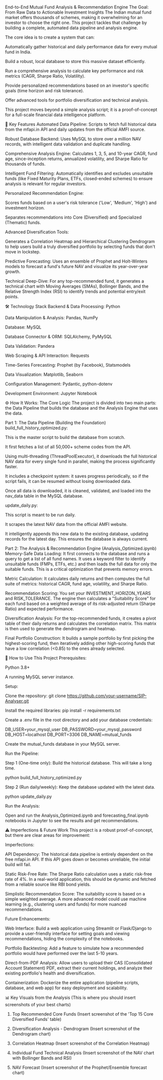 End-to-End Mutual Fund Analysis & Recommendation Engine
The Goal: From Raw Data to Actionable Investment Insights
The Indian mutual fund market offers thousands of schemes, making it overwhelming for an investor to choose the right one. This project tackles that challenge by building a complete, automated data pipeline and analysis engine.

The core idea is to create a system that can:

Automatically gather historical and daily performance data for every mutual fund in India.

Build a robust, local database to store this massive dataset efficiently.

Run a comprehensive analysis to calculate key performance and risk metrics (CAGR, Sharpe Ratio, Volatility).

Provide personalized recommendations based on an investor's specific goals (time horizon and risk tolerance).

Offer advanced tools for portfolio diversification and technical analysis.

This project moves beyond a simple analysis script; it is a proof-of-concept for a full-scale financial data intelligence platform.

🚀 Key Features
Automated Data Pipeline: Scripts to fetch full historical data from the mfapi.in API and daily updates from the official AMFI source.

Robust Database Backend: Uses MySQL to store over a million NAV records, with intelligent data validation and duplicate handling.

Comprehensive Analysis Engine: Calculates 1, 3, 5, and 10-year CAGR, fund age, since-inception returns, annualized volatility, and Sharpe Ratio for thousands of funds.

Intelligent Fund Filtering: Automatically identifies and excludes unsuitable funds (like Fixed Maturity Plans, ETFs, closed-ended schemes) to ensure analysis is relevant for regular investors.

Personalized Recommendation Engine:

Scores funds based on a user's risk tolerance ('Low', 'Medium', 'High') and investment horizon.

Separates recommendations into Core (Diversified) and Specialized (Thematic) funds.

Advanced Diversification Tools:

Generates a Correlation Heatmap and Hierarchical Clustering Dendrogram to help users build a truly diversified portfolio by selecting funds that don't move in lockstep.

Predictive Forecasting: Uses an ensemble of Prophet and Holt-Winters models to forecast a fund's future NAV and visualize its year-over-year growth.

Technical Deep-Dive: For any top-recommended fund, it generates a technical chart with Moving Averages (SMAs), Bollinger Bands, and the Relative Strength Index (RSI) to identify trends and potential entry/exit points.

🛠️ Technology Stack
Backend & Data Processing: Python

Data Manipulation & Analysis: Pandas, NumPy

Database: MySQL

Database Connector & ORM: SQLAlchemy, PyMySQL

Data Validation: Pandera

Web Scraping & API Interaction: Requests

Time-Series Forecasting: Prophet (by Facebook), Statsmodels

Data Visualization: Matplotlib, Seaborn

Configuration Management: Pydantic, python-dotenv

Development Environment: Jupyter Notebook

⚙️ How It Works: The Core Logic
The project is divided into two main parts: the Data Pipeline that builds the database and the Analysis Engine that uses the data.

Part 1: The Data Pipeline (Building the Foundation)
build_full_history_optimized.py:

This is the master script to build the database from scratch.

It first fetches a list of all 50,000+ scheme codes from the API.

Using multi-threading (ThreadPoolExecutor), it downloads the full historical NAV data for every single fund in parallel, making the process significantly faster.

It includes a checkpoint system: it saves progress periodically, so if the script fails, it can be resumed without losing downloaded data.

Once all data is downloaded, it is cleaned, validated, and loaded into the nav_data table in the MySQL database.

update_daily.py:

This script is meant to be run daily.

It scrapes the latest NAV data from the official AMFI website.

It intelligently appends this new data to the existing database, updating records for the latest day. This ensures the database is always current.

Part 2: The Analysis & Recommendation Engine (Analysis_Optimized.ipynb)
Memory-Safe Data Loading: It first connects to the database and runs a query to get a list of all fund names. It uses a keyword filter to identify unsuitable funds (FMPs, ETFs, etc.) and then loads the full data for only the suitable funds. This is a critical optimization that prevents memory errors.

Metric Calculation: It calculates daily returns and then computes the full suite of metrics: historical CAGR, fund age, volatility, and Sharpe Ratio.

Recommendation Scoring: You set your INVESTMENT_HORIZON_YEARS and RISK_TOLERANCE. The engine then calculates a "Suitability Score" for each fund based on a weighted average of its risk-adjusted return (Sharpe Ratio) and expected performance.

Diversification Analysis: For the top-recommended funds, it creates a pivot table of their daily returns and calculates the correlation matrix. This matrix is then used to generate the dendrogram and heatmap.

Final Portfolio Construction: It builds a sample portfolio by first picking the highest-scoring fund, then iteratively adding other high-scoring funds that have a low correlation (<0.85) to the ones already selected.

🔧 How to Use This Project
Prerequisites:

Python 3.8+

A running MySQL server instance.

Setup:

Clone the repository: git clone https://github.com/your-username/SIP-Analyser.git

Install the required libraries: pip install -r requirements.txt

Create a .env file in the root directory and add your database credentials:

DB_USER=your_mysql_user
DB_PASSWORD=your_mysql_password
DB_HOST=localhost
DB_PORT=3306
DB_NAME=mutual_funds

Create the mutual_funds database in your MySQL server.

Run the Pipeline:

Step 1 (One-time only): Build the historical database. This will take a long time.

python build_full_history_optimized.py

Step 2 (Run daily/weekly): Keep the database updated with the latest data.

python update_daily.py

Run the Analysis:

Open and run the Analysis_Optimized.ipynb and forecasting_final.ipynb notebooks in Jupyter to see the results and get recommendations.

⚠️ Imperfections & Future Work
This project is a robust proof-of-concept, but there are clear areas for improvement:

Imperfections:

API Dependency: The historical data pipeline is entirely dependent on the free mfapi.in API. If this API goes down or becomes unreliable, the initial build will fail.

Static Risk-Free Rate: The Sharpe Ratio calculation uses a static risk-free rate of 4%. In a real-world application, this should be dynamic and fetched from a reliable source like RBI bond yields.

Simplistic Recommendation Score: The suitability score is based on a simple weighted average. A more advanced model could use machine learning (e.g., clustering users and funds) for more nuanced recommendations.

Future Enhancements:

Web Interface: Build a web application using Streamlit or Flask/Django to provide a user-friendly interface for setting goals and viewing recommendations, hiding the complexity of the notebooks.

Portfolio Backtesting: Add a feature to simulate how a recommended portfolio would have performed over the last 5-10 years.

Direct-from-PDF Analysis: Allow users to upload their CAS (Consolidated Account Statement) PDF, extract their current holdings, and analyze their existing portfolio's health and diversification.

Containerization: Dockerize the entire application (pipeline scripts, database, and web app) for easy deployment and scalability.

📊 Key Visuals from the Analysis
(This is where you should insert screenshots of your best charts)

1. Top Recommended Core Funds
(Insert screenshot of the 'Top 15 Core Diversified Funds' table)

2. Diversification Analysis - Dendrogram
(Insert screenshot of the Dendrogram chart)

3. Correlation Heatmap
(Insert screenshot of the Correlation Heatmap)

4. Individual Fund Technical Analysis
(Insert screenshot of the NAV chart with Bollinger Bands and RSI)

5. NAV Forecast
(Insert screenshot of the Prophet/Ensemble forecast chart)
